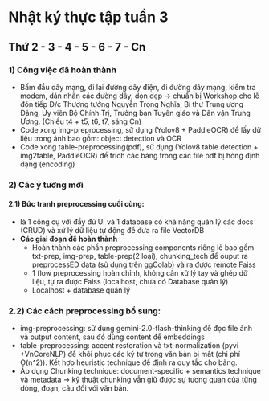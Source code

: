 # Nhật ký thực tập tuần 3
## Thứ 2 - 3 - 4 - 5 - 6 - 7 - Cn 
### 1) Công việc đã hoàn thành
- Bấm đầu dây mạng, đi lại đường dây điện, đi đường dây mạng, kiểm tra modem, dán nhãn các đường dây, dọn dẹp -> chuẩn bị Workshop cho lễ đón tiếp Đ/c Thượng tướng Nguyễn Trọng Nghĩa, Bí thư Trung ương Đảng, Ủy viên Bộ Chính Trị, Trưởng ban Tuyên giáo và Dân vận Trung Ương. (Chiều t4 + t5, t6, t7, sáng Cn)
- Code xong img-preprocessing, sử dụng (Yolov8 + PaddleOCR) để lấy dữ liệu trong ảnh bao gồm: object detection và OCR
- Code xong table-preprocessing(pdf), sử dụng (Yolov8 table detection + img2table, PaddleOCR) để trích các bảng trong các file pdf bị hỏng định dạng (encoding)

### 2) Các ý tưởng mới
#### 2.1) Bức tranh preprocessing cuối cùng: 
- là 1 công cụ với đầy đủ UI và 1 database có khả năng quản lý các docs (CRUD) và xử lý dữ liệu tự động để đưa ra file VectorDB
- **Các giai đoạn để hoàn thành**
	- Hoàn thành các phần preprocessing components riêng lẻ bao gồm txt-prep, img-prep, table-prep(2 loại), chunking_tech để ouput ra preprocessED data (sử dụng trên ggColab) và ra được remote Faiss
	- 1 flow preprocessing hoàn chỉnh, không cần xử lý tay và ghép dữ liệu, tự ra được Faiss (localhost, chưa có Database quản lý)
	- Localhost + database quản lý

### 2.2) Các cách preprocessing bổ sung:
- img-preprocessing: sử dụng gemini-2.0-flash-thinking để đọc file ảnh và output content, sau đó dùng content để embeddings
- table-preprocessing: accent restoration và txt-normalization (pyvi +VnCoreNLP) để khôi phục các ký tự trong văn bản bị mất (chi phí O(n^2)). Kết hợp heuristic technique để định ra quy tắc cho bảng.
- Áp dụng Chunking technique: document-specific + semantics technique và metadata -> kỹ thuật chunking vẫn giữ được sự tương quan của từng dòng, đoạn, câu đối với văn bản.
	
